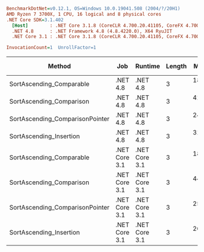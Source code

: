 ``` ini

BenchmarkDotNet=v0.12.1, OS=Windows 10.0.19041.508 (2004/?/20H1)
AMD Ryzen 7 3700X, 1 CPU, 16 logical and 8 physical cores
.NET Core SDK=3.1.402
  [Host]        : .NET Core 3.1.8 (CoreCLR 4.700.20.41105, CoreFX 4.700.20.41903), X64 RyuJIT
  .NET 4.8      : .NET Framework 4.8 (4.8.4220.0), X64 RyuJIT
  .NET Core 3.1 : .NET Core 3.1.8 (CoreCLR 4.700.20.41105, CoreFX 4.700.20.41903), X64 RyuJIT

InvocationCount=1  UnrollFactor=1  

```
|                          Method |           Job |       Runtime | Length |     Mean |   Error |  StdDev |       Gen 0 | Gen 1 | Gen 2 |    Allocated |
|-------------------------------- |-------------- |-------------- |------- |---------:|--------:|--------:|------------:|------:|------:|-------------:|
|        SortAscending_Comparable |      .NET 4.8 |      .NET 4.8 |      3 | 187.4 ms | 3.64 ms | 3.40 ms |           - |     - |     - |            - |
|        SortAscending_Comparison |      .NET 4.8 |      .NET 4.8 |      3 | 412.3 ms | 1.04 ms | 0.97 ms | 816000.0000 |     - |     - | 1069824128 B |
| SortAscending_ComparisonPointer |      .NET 4.8 |      .NET 4.8 |      3 | 244.0 ms | 2.67 ms | 2.37 ms |           - |     - |     - |            - |
|         SortAscending_Insertion |      .NET 4.8 |      .NET 4.8 |      3 | 312.2 ms | 2.28 ms | 2.14 ms |           - |     - |     - |            - |
|        SortAscending_Comparable | .NET Core 3.1 | .NET Core 3.1 |      3 | 186.5 ms | 3.60 ms | 3.85 ms |           - |     - |     - |        560 B |
|        SortAscending_Comparison | .NET Core 3.1 | .NET Core 3.1 |      3 | 441.4 ms | 3.65 ms | 3.41 ms | 127000.0000 |     - |     - | 1066666624 B |
| SortAscending_ComparisonPointer | .NET Core 3.1 | .NET Core 3.1 |      3 | 250.2 ms | 1.54 ms | 1.44 ms |           - |     - |     - |       1336 B |
|         SortAscending_Insertion | .NET Core 3.1 | .NET Core 3.1 |      3 | 269.5 ms | 2.44 ms | 2.28 ms |           - |     - |     - |       1384 B |
